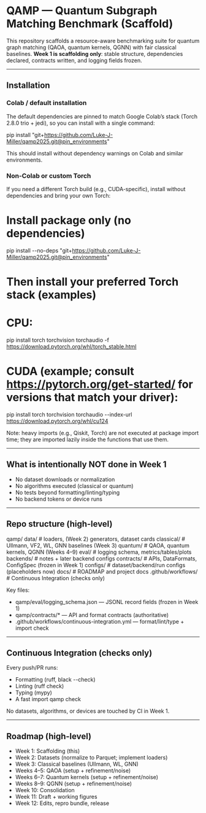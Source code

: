 # QAMP — Quantum Subgraph Matching Benchmark (Scaffold)

This repository scaffolds a resource-aware benchmarking suite for quantum graph matching
(QAOA, quantum kernels, QGNN) with fair classical baselines. **Week 1 is scaffolding only**:
stable structure, dependencies declared, contracts written, and logging fields frozen.

---

## Installation

### Colab / default installation
The default dependencies are pinned to match Google Colab’s stack (Torch 2.8.0 trio + jedi), so you can install with a single command:

pip install "git+https://github.com/Luke-J-Miller/qamp2025.git@pin_environments"

This should install without dependency warnings on Colab and similar environments.

### Non-Colab or custom Torch
If you need a different Torch build (e.g., CUDA-specific), install without dependencies and bring your own Torch:

# Install package only (no dependencies)
pip install --no-deps "git+https://github.com/Luke-J-Miller/qamp2025.git@pin_environments"

# Then install your preferred Torch stack (examples)

# CPU:
pip install torch torchvision torchaudio -f https://download.pytorch.org/whl/torch_stable.html

# CUDA (example; consult https://pytorch.org/get-started/ for versions that match your driver):
pip install torch torchvision torchaudio --index-url https://download.pytorch.org/whl/cu124

Note: heavy imports (e.g., Qiskit, Torch) are not executed at package import time; they are imported lazily inside the functions that use them.

---

## What is intentionally NOT done in Week 1
- No dataset downloads or normalization
- No algorithms executed (classical or quantum)
- No tests beyond formatting/linting/typing
- No backend tokens or device runs

---

## Repo structure (high-level)

qamp/
  data/                 # loaders, (Week 2) generators, dataset cards
  classical/            # Ullmann, VF2, WL, GNN baselines (Week 3)
  quantum/              # QAOA, quantum kernels, QGNN (Weeks 4–9)
  eval/                 # logging schema, metrics/tables/plots
  backends/             # notes + later backend configs
  contracts/            # APIs, DataFormats, ConfigSpec (frozen in Week 1)
configs/                # dataset/backend/run configs (placeholders now)
docs/                   # ROADMAP and project docs
.github/workflows/      # Continuous Integration (checks only)

Key files:
- qamp/eval/logging_schema.json — JSONL record fields (frozen in Week 1)
- qamp/contracts/* — API and format contracts (authoritative)
- .github/workflows/continuous-integration.yml — format/lint/type + import check

---

## Continuous Integration (checks only)
Every push/PR runs:
- Formatting (ruff, black --check)
- Linting (ruff check)
- Typing (mypy)
- A fast import qamp check

No datasets, algorithms, or devices are touched by CI in Week 1.

---

## Roadmap (high-level)
- Week 1: Scaffolding (this)
- Week 2: Datasets (normalize to Parquet; implement loaders)
- Week 3: Classical baselines (Ullmann, WL, GNN)
- Weeks 4–5: QAOA (setup + refinement/noise)
- Weeks 6–7: Quantum kernels (setup + refinement/noise)
- Weeks 8–9: QGNN (setup + refinement/noise)
- Week 10: Consolidation
- Week 11: Draft + working figures
- Week 12: Edits, repro bundle, release
